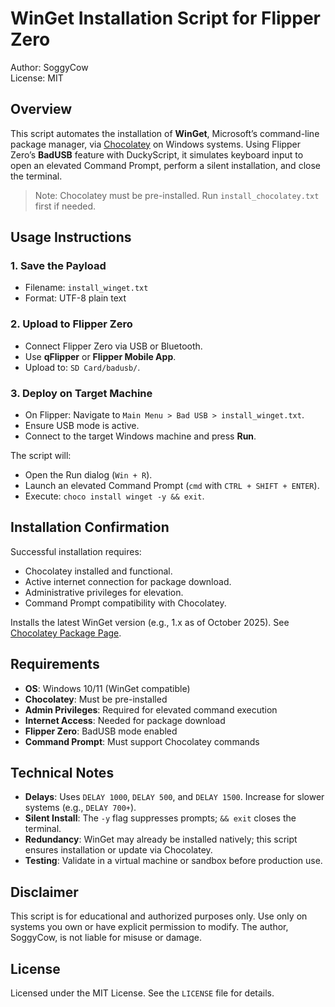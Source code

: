 # WinGet Installation Script for Flipper Zero

Author: SoggyCow  
License: MIT

## Overview

This script automates the installation of **WinGet**, Microsoft’s command-line package manager, via [Chocolatey](https://chocolatey.org/) on Windows systems. Using Flipper Zero’s **BadUSB** feature with DuckyScript, it simulates keyboard input to open an elevated Command Prompt, perform a silent installation, and close the terminal.

> Note: Chocolatey must be pre-installed. Run `install_chocolatey.txt` first if needed.

## Usage Instructions

### 1. Save the Payload
- Filename: `install_winget.txt`
- Format: UTF-8 plain text

### 2. Upload to Flipper Zero
- Connect Flipper Zero via USB or Bluetooth.
- Use **qFlipper** or **Flipper Mobile App**.
- Upload to: `SD Card/badusb/`.

### 3. Deploy on Target Machine
- On Flipper: Navigate to `Main Menu > Bad USB > install_winget.txt`.
- Ensure USB mode is active.
- Connect to the target Windows machine and press **Run**.

The script will:
- Open the Run dialog (`Win + R`).
- Launch an elevated Command Prompt (`cmd` with `CTRL + SHIFT + ENTER`).
- Execute: `choco install winget -y && exit`.

## Installation Confirmation

Successful installation requires:
- Chocolatey installed and functional.
- Active internet connection for package download.
- Administrative privileges for elevation.
- Command Prompt compatibility with Chocolatey.

Installs the latest WinGet version (e.g., 1.x as of October 2025). See [Chocolatey Package Page](https://community.chocolatey.org/packages/winget).

## Requirements

- **OS**: Windows 10/11 (WinGet compatible)
- **Chocolatey**: Must be pre-installed
- **Admin Privileges**: Required for elevated command execution
- **Internet Access**: Needed for package download
- **Flipper Zero**: BadUSB mode enabled
- **Command Prompt**: Must support Chocolatey commands

## Technical Notes

- **Delays**: Uses `DELAY 1000`, `DELAY 500`, and `DELAY 1500`. Increase for slower systems (e.g., `DELAY 700+`).
- **Silent Install**: The `-y` flag suppresses prompts; `&& exit` closes the terminal.
- **Redundancy**: WinGet may already be installed natively; this script ensures installation or update via Chocolatey.
- **Testing**: Validate in a virtual machine or sandbox before production use.

## Disclaimer

This script is for educational and authorized purposes only. Use only on systems you own or have explicit permission to modify. The author, SoggyCow, is not liable for misuse or damage.

## License

Licensed under the MIT License. See the `LICENSE` file for details.
